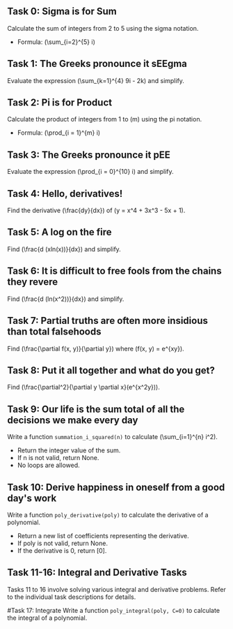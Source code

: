 
## Task 0: Sigma is for Sum
Calculate the sum of integers from 2 to 5 using the sigma notation.
- Formula: \(\sum_{i=2}^{5} i\)

## Task 1: The Greeks pronounce it sEEgma
Evaluate the expression \(\sum_{k=1}^{4} 9i - 2k\) and simplify.

## Task 2: Pi is for Product
Calculate the product of integers from 1 to \(m\) using the pi notation.
- Formula: \(\prod_{i = 1}^{m} i\)

## Task 3: The Greeks pronounce it pEE
Evaluate the expression \(\prod_{i = 0}^{10} i\) and simplify.

## Task 4: Hello, derivatives!
Find the derivative \(\frac{dy}{dx}\) of \(y = x^4 + 3x^3 - 5x + 1\).

## Task 5: A log on the fire
Find \(\frac{d (xln(x))}{dx}\) and simplify.

## Task 6: It is difficult to free fools from the chains they revere
Find \(\frac{d (ln(x^2))}{dx}\) and simplify.

## Task 7: Partial truths are often more insidious than total falsehoods
Find \(\frac{\partial f(x, y)}{\partial y}\) where \(f(x, y) = e^{xy}\).

## Task 8: Put it all together and what do you get?
Find \(\frac{\partial^2}{\partial y \partial x}(e^{x^2y})\).

## Task 9: Our life is the sum total of all the decisions we make every day
Write a function `summation_i_squared(n)` to calculate \(\sum_{i=1}^{n} i^2\).
- Return the integer value of the sum.
- If n is not valid, return None.
- No loops are allowed.

## Task 10: Derive happiness in oneself from a good day's work
Write a function `poly_derivative(poly)` to calculate the derivative of a polynomial.
- Return a new list of coefficients representing the derivative.
- If poly is not valid, return None.
- If the derivative is 0, return [0].

## Task 11-16: Integral and Derivative Tasks
Tasks 11 to 16 involve solving various integral and derivative problems. Refer to the individual task descriptions for details.

#Task 17: Integrate
Write a function `poly_integral(poly, C=0)` to calculate the integral of a polynomial.


